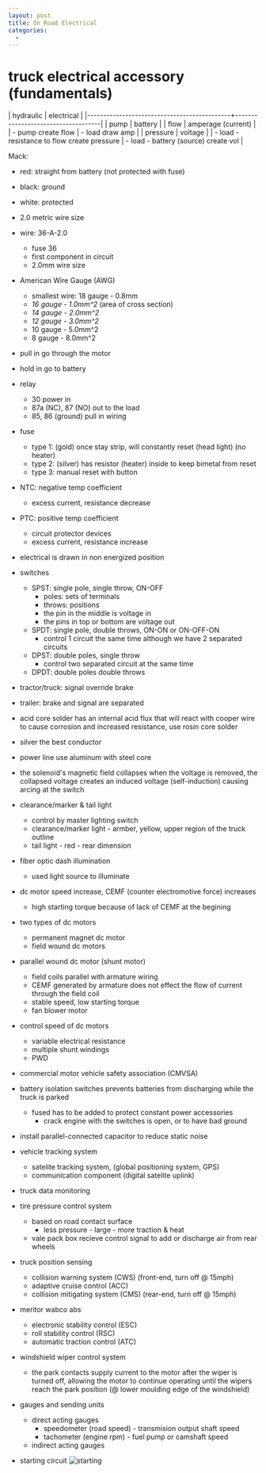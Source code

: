 ```yaml
---
layout: post
title: On Road Electrical
categories:
  -
---
```


# truck electrical accessory (fundamentals)

| hydraulic                                   | electrical                         |
|---------------------------------------------+------------------------------------|
| pump                                        | battery                            |
| flow                                        | amperage (current)                 |
| - pump create flow                          | - load draw amp                    |
| pressure                                    | voltage                            |
| - load - resistance to flow create pressure | - load - battery (source) create vol |

Mack:
- red: straight from battery (not protected with fuse)
- black: ground
- white: protected
- 2.0 metric wire size
- wire: 36-A-2.0
    - fuse 36
    - first component in circuit
    - 2.0mm wire size

- American Wire Gauge (AWG)
    - smallest wire: 18 gauge - 0.8mm
    - *16 gauge - 1.0mm^2* (area of cross section)
    - *14 gauge - 2.0mm^2*
    - *12 gauge - 3.0mm^2*
    - 10 gauge - 5.0mm^2
    - 8 gauge - 8.0mm^2

- pull in go through the motor
- hold in go to battery
- relay
    - 30 power in
    - 87a (NC), 87 (NO) out to the load
    - 85, 86 (ground) pull in wiring
- fuse
    - type 1: (gold) once stay strip, will constantly reset (head light) (no heater)
    - type 2: (silver) has resistor (heater) inside to keep bimetal from reset
    - type 3: manual reset with button
- NTC: negative temp coefficient
    - excess current, resistance decrease
- PTC: positive temp coefficient
    - circuit protector devices
    - excess current, resistance increase
- electrical is drawn in non energized position
- switches
    - SPST: single pole, single throw, ON-OFF
        - poles: sets of terminals
        - throws: positions
        - the pin in the middle is voltage in 
        - the pins in top or bottom are voltage out
    - SPDT: single pole, double throws, ON-ON or ON-OFF-ON
        - control 1 circuit the same time although we have 2 separated circuits
    - DPST: double poles, single throw
        - control two separated circuit at the same time
    - DPDT: double poles double throws
- tractor/truck: signal override brake
- trailer: brake and signal are separated
- acid core solder has an internal acid flux that will react with cooper wire to cause corrosion and increased resistance, use rosin core solder
- silver the best conductor
- power line use aluminum with steel core
- the solenoid's magnetic field collapses when the voltage is removed, the collapsed voltage creates an induced voltage (self-induction) causing arcing at the switch
- clearance/marker & tail light 
    - control by master lighting switch
    - clearance/marker light - armber, yellow, upper region of the truck outline
    - tail light - red - rear dimension
- fiber optic dash illumination
    - used light source to illuminate
- dc motor speed increase, CEMF (counter electromotive force) increases
    - high starting torque because of lack of CEMF at the begining
- two types of dc motors
    - permanent magnet dc motor
    - field wound dc motors
- parallel wound dc motor (shunt motor)
    - field coils parallel with armature wiring
    - CEMF generated by armature does not effect the flow of current through the field coil
    - stable speed, low starting torque 
    - fan blower motor
- control speed of dc motors
    - variable electrical resistance
    - multiple shunt windings
    - PWD
- commercial motor vehicle safety association (CMVSA)
- battery isolation switches prevents batteries from discharging while the truck is parked
    - fused has to be added to protect constant power accessories
        - crack engine with the switches is open, or to have bad ground
- install parallel-connected capacitor to reduce static noise 
- vehicle tracking system
    - satelite tracking system, (global positioning system, GPS)
    - communication component (digital satelite uplink)
- truck data monitoring
- tire pressure control system
    - based on road contact surface
        - less pressure - large - more traction & heat
    - vale pack box recieve control signal to add or discharge air from rear wheels
- truck position sensing
    - collision warning system (CWS) (front-end, turn off @ 15mph)
    - adaptive cruise control (ACC)
    - collision mitigating system (CMS) (rear-end, turn off @ 15mph) 
- meritor wabco abs
    - electronic stability control (ESC)
    - roll stability control (RSC)
    - automatic traction control (ATC)
- windshield wiper control system
    - the park contacts supply current to the motor after the wiper is turned off, allowing the motor to continue operating until the wipers reach the park position (@ lower moulding edge of the windshield)
- gauges and sending units
    - direct acting gauges
        - speedometer (road speed) - transmision output shaft speed
        - tachometer (engine rpm) - fuel pump or camshaft speed
    - indirect acting gauges
- starting circuit
![starting](https://www.dropbox.com/s/fqte0qenu2z2dbx/IMG_20160401_092752.jpg?raw=1)
